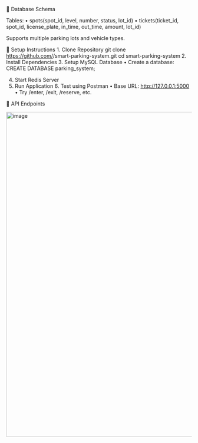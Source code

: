 🧱 Database Schema

Tables:
	•	spots(spot_id, level, number, status, lot_id)
	•	tickets(ticket_id, spot_id, license_plate, in_time, out_time, amount, lot_id)

Supports multiple parking lots and vehicle types.

🧰 Setup Instructions
	1.	Clone Repository
  git clone https://github.com/<your-username>/smart-parking-system.git
cd smart-parking-system
  2.	Install Dependencies
  3.	Setup MySQL Database
	    •	Create a database:
       CREATE DATABASE parking_system;

  4.	Start Redis Server
  5.	Run Application
	6.	Test using Postman
	•	Base URL: http://127.0.0.1:5000
	•	Try /enter, /exit, /reserve, etc.

🧪 API Endpoints

<img width="1658" height="882" alt="image" src="https://github.com/user-attachments/assets/d17b491d-d722-4a80-8da5-5f81e6227e97" />

